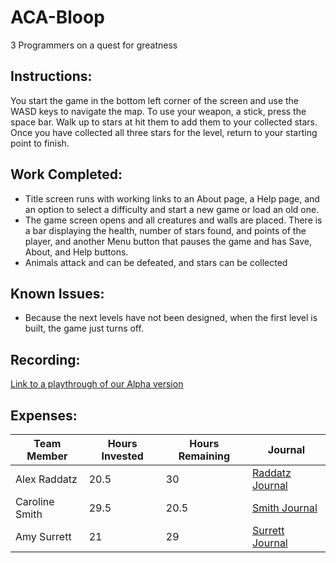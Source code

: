 # ACA-Bloop
3 Programmers on a quest for greatness

##  Instructions:
You start the game in the bottom left corner of the screen and use the WASD keys to navigate the map. To use your weapon, a stick, press the space bar. Walk up to stars at hit them to add them to your collected stars. Once you have collected all three stars for the level, return to your starting point to finish. 

## Work Completed:
* Title screen runs with working links to an About page, a Help page, and an option to select a difficulty and start a new game or load an old one.
* The game screen opens and all creatures and walls are placed. There is a bar displaying the health, number of stars found, and points of the player, and another Menu button that pauses the game and has Save, About, and Help buttons.
* Animals attack and can be defeated, and stars can be collected

## Known Issues:
* Because the next levels have not been designed, when the first level is built, the game just turns off.

## Recording:
[Link to a playthrough of our Alpha version](https://tinyurl.com/team-2-alpha)

## Expenses:

|Team Member | Hours Invested | Hours Remaining | Journal |     
|------|--------------------|---------------------| ---------- |     
|Alex Raddatz  |20.5 | 30 | [Raddatz Journal](https://github.com/ACA-RSS/ACA-Bloop/wiki/Raddatz-Journal) |      
|Caroline Smith | 29.5 | 20.5 | [Smith Journal](https://github.com/ACA-RSS/ACA-Bloop/wiki/Smith-Journal) |         
|Amy Surrett | 21 | 29 | [Surrett Journal](https://github.com/ACA-RSS/ACA-Bloop/wiki/Surrett-Journal) |      
